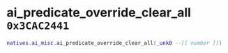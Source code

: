 # ai_predicate_override_clear_all `0x3CAC2441`

```lua
natives.ai_misc.ai_predicate_override_clear_all(_unk0 --[[ number ]])
```